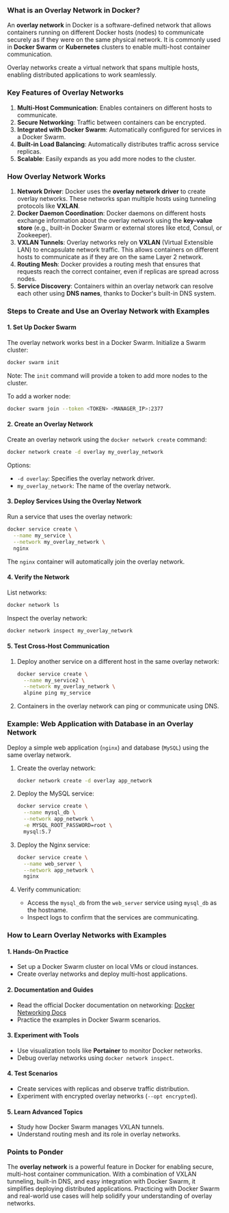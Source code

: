 ### What is an Overlay Network in Docker?

An **overlay network** in Docker is a software-defined network that allows containers running on different Docker hosts (nodes) to communicate securely as if they were on the same physical network.
It is commonly used in **Docker Swarm** or **Kubernetes** clusters to enable multi-host container communication.

Overlay networks create a virtual network that spans multiple hosts, enabling distributed applications to work seamlessly.

### Key Features of Overlay Networks
1. **Multi-Host Communication**: Enables containers on different hosts to communicate.
2. **Secure Networking**: Traffic between containers can be encrypted.
3. **Integrated with Docker Swarm**: Automatically configured for services in a Docker Swarm.
4. **Built-in Load Balancing**: Automatically distributes traffic across service replicas.
5. **Scalable**: Easily expands as you add more nodes to the cluster.

### How Overlay Network Works

1. **Network Driver**: Docker uses the **overlay network driver** to create overlay networks. These networks span multiple hosts using tunneling protocols like **VXLAN**.
2. **Docker Daemon Coordination**: Docker daemons on different hosts exchange information about the overlay network using the **key-value store** (e.g., built-in Docker Swarm or external stores like etcd, Consul, or Zookeeper).
3. **VXLAN Tunnels**: Overlay networks rely on **VXLAN** (Virtual Extensible LAN) to encapsulate network traffic. This allows containers on different hosts to communicate as if they are on the same Layer 2 network.
4. **Routing Mesh**: Docker provides a routing mesh that ensures that requests reach the correct container, even if replicas are spread across nodes.
5. **Service Discovery**: Containers within an overlay network can resolve each other using **DNS names**, thanks to Docker's built-in DNS system.

### Steps to Create and Use an Overlay Network with Examples

#### **1. Set Up Docker Swarm**
The overlay network works best in a Docker Swarm. Initialize a Swarm cluster:
```bash
docker swarm init
```
Note: The `init` command will provide a token to add more nodes to the cluster.

To add a worker node:
```bash
docker swarm join --token <TOKEN> <MANAGER_IP>:2377
```

#### **2. Create an Overlay Network**
Create an overlay network using the `docker network create` command:
```bash
docker network create -d overlay my_overlay_network
```

Options:
- `-d overlay`: Specifies the overlay network driver.
- `my_overlay_network`: The name of the overlay network.

#### **3. Deploy Services Using the Overlay Network**
Run a service that uses the overlay network:
```bash
docker service create \
  --name my_service \
  --network my_overlay_network \
  nginx
```

The `nginx` container will automatically join the overlay network.

#### **4. Verify the Network**
List networks:
```bash
docker network ls
```

Inspect the overlay network:
```bash
docker network inspect my_overlay_network
```

#### **5. Test Cross-Host Communication**
1. Deploy another service on a different host in the same overlay network:
   ```bash
   docker service create \
     --name my_service2 \
     --network my_overlay_network \
     alpine ping my_service
   ```

2. Containers in the overlay network can ping or communicate using DNS.

### Example: Web Application with Database in an Overlay Network
Deploy a simple web application (`nginx`) and database (`MySQL`) using the same overlay network.

1. Create the overlay network:
   ```bash
   docker network create -d overlay app_network
   ```

2. Deploy the MySQL service:
   ```bash
   docker service create \
     --name mysql_db \
     --network app_network \
     -e MYSQL_ROOT_PASSWORD=root \
     mysql:5.7
   ```

3. Deploy the Nginx service:
   ```bash
   docker service create \
     --name web_server \
     --network app_network \
     nginx
   ```

4. Verify communication:
   - Access the `mysql_db` from the `web_server` service using `mysql_db` as the hostname.
   - Inspect logs to confirm that the services are communicating.

### How to Learn Overlay Networks with Examples

#### 1. **Hands-On Practice**
- Set up a Docker Swarm cluster on local VMs or cloud instances.
- Create overlay networks and deploy multi-host applications.

#### 2. **Documentation and Guides**
- Read the official Docker documentation on networking: [Docker Networking Docs](https://docs.docker.com/network/)
- Practice the examples in Docker Swarm scenarios.

#### 3. **Experiment with Tools**
- Use visualization tools like **Portainer** to monitor Docker networks.
- Debug overlay networks using `docker network inspect`.

#### 4. **Test Scenarios**
- Create services with replicas and observe traffic distribution.
- Experiment with encrypted overlay networks (`--opt encrypted`).

#### 5. **Learn Advanced Topics**
- Study how Docker Swarm manages VXLAN tunnels.
- Understand routing mesh and its role in overlay networks.

### Points to Ponder
The **overlay network** is a powerful feature in Docker for enabling secure, multi-host container communication.
With a combination of VXLAN tunneling, built-in DNS, and easy integration with Docker Swarm, it simplifies deploying distributed applications. 
Practicing with Docker Swarm and real-world use cases will help solidify your understanding of overlay networks.
